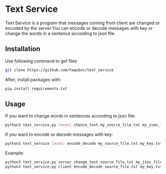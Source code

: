 # Text Service

Text Service is a program that messages coming from client are changed or encoded by the server.You can encode or decode messages with key or change the words in a sentence according to json file.

## Installation

Use following command to get files

```bash
git clone https://github.com/Yaqubov/text_service
```

After, install packages with:

```bash
pip install requirements.txt
```

## Usage

If you want to change words in sentences according to json file:

```bash
python3 text_service.py [mode] chance_text my_source_file.txt my_json_file.json
```

If you want to encode or decode messages with key:

```bash
python3 text_service [mode] encode_decode my_source_file.txt my_key.txt
```

Example:

```bash
python3 text_service.py server change_text source_file.txt my_json_file.json
python3 text_service.py client encode_decode source_file.txt my_key.txt
```
